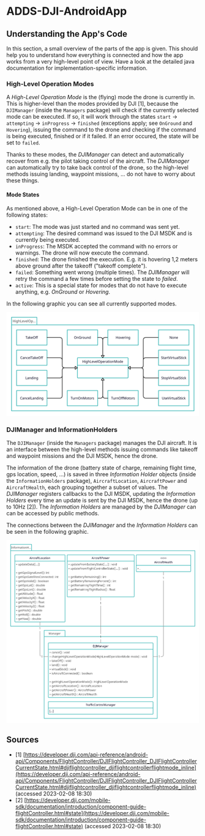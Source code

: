 # ADDS-DJI-AndroidApp

## Understanding the App's Code

In this section, a small overview of the parts of the app is given. This should
help you to understand how everything is connected and how the app works from a
very high-level point of view. Have a look at the detailed java documentation
for implementation-specific information.

### High-Level Operation Modes

A *High-Level Operation Mode* is the (flying) mode the drone is currently in.
This is higher-level than the modes provided by DJI [1], because the
`DJIManager` (inside the `Managers` package) will check if the currently selected
mode can be executed. If so, it will work through the states `start` ->
`attempting` -> `inProgress` -> `finished` (exceptions apply; see `OnGround` and
`Hovering`), issuing the command to the drone and checking if the command is
being executed, finished or if it failed. If an error occured, the state will be
set to `failed`.

Thanks to these modes, the *DJIManager* can detect and automatically recover
from e.g. the pilot taking control of the aircraft. The *DJIManager* can
automatically try to take back control of the drone, so the high-level methods
issuing landing, waypoint missions, ... do not have to worry about these things.

#### Mode States

As mentioned above, a High-Level Operation Mode can be in one of the following
states:

- `start`: The mode was just started and no command was sent yet.
- `attempting`: The desired command was issued to the DJI MSDK and is currently
                being executed.
- `inProgress`: The MSDK accepted the command with no errors or warnings. The
                drone will now execute the command.
- `finished`: The drone finished the execution. E.g. it is hovering 1,2 meters
              above ground after the takeoff ("takeoff complete").
- `failed`: Something went wrong (multiple times). The *DJIManager* will retry
            the command a few times before setting the state to *failed*.
- `active`: This is a special state for modes that do not have to execute
            anything, e.g. *OnGround* or *Hovering*.

In the following graphic you can see all currently supported modes.

![](images/HighLevelOperationModes.png)

### DJIManager and InformationHolders

The `DJIManager` (inside the `Managers` package) manages the DJI aircraft. It is
an interface between the high-level methods issuing commands like takeoff and
waypoint missions and the DJI MSDK, hence the drone.

The information of the drone (battery state of charge, remaining flight time,
gps location, speed, ...) is saved in three *Information Holder* objects (inside
the `InformationHolders` package), `AircraftLocation`, `AircraftPower` and
`AircraftHealth`, each grouping together a subset of values. The *DJIManager*
registers callbacks to the DJI MSDK, updating the *Information Holders* every
time an update is sent by the DJI MSDK, hence the drone (up to 10Hz [2]). The
*Information Holders* are managed by the *DJIManager* can can be accessed by
public methods.

The connections between the *DJIManager* and the *Information Holders* can be
seen in the following graphic.

![](images/InternalDroneControl.png)


## Sources

- [1] [https://developer.dji.com/api-reference/android-api/Components/FlightController/DJIFlightController_DJIFlightControllerCurrentState.html#djiflightcontroller_djiflightcontrollerflightmode_inline](https://developer.dji.com/api-reference/android-api/Components/FlightController/DJIFlightController_DJIFlightControllerCurrentState.html#djiflightcontroller_djiflightcontrollerflightmode_inline) (accessed 2023-02-08 18:30)
- [2] [https://developer.dji.com/mobile-sdk/documentation/introduction/component-guide-flightController.html#state](https://developer.dji.com/mobile-sdk/documentation/introduction/component-guide-flightController.html#state) (accessed 2023-02-08 18:30)